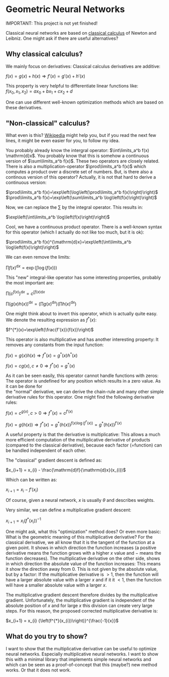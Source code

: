 
# Geometric Neural Networks  

IMPORTANT: This project is not yet finished!

  
Classical neural networks are based on [classical calculus](https://en.wikipedia.org/wiki/Calculus) of Newton and Leibniz. One might ask if there are useful alternatives?  
  
## Why classical calculus?  
  
We mainly focus on derivatives: Classical calculus derivatives are additive:  
  
$f(x)=g(x)+h(x)\Rightarrow f'(x)=g'(x)+h'(x)$  
  
This property is very helpful to differentiate linear functions like:  
$f(x_0, x_1, x_2)=a x_0 + b x_1 + c x_2 + d$  
  
One can use different well-known optimization methods which are based on these derivatives.  
  
## "Non-classical" calculus?  
  
What even is this? [Wikipedia](https://en.wikipedia.org/wiki/List_of_derivatives_and_integrals_in_alternative_calculi) might help you, but if you read the next few lines, it might be even easier for you, to follow my idea.  
  
You probably already know the intergral operator: $\int\limits_a^b f(x) \mathrm{d}x$. You probably know that this is somehow a continuous version of $\sum\limits_a^b f(x)$. These two operators are closely related. There is also a multiplication-operator $\prod\limits_a^b f(x)$ which computes a product over a discrete set of numbers. But, is there also a continous version of this operator? Actually, it is not that hard to derive a continuous version:  
  
$\prod\limits_a^b f(x)=\exp\left(\log\left(\prod\limits_a^b f(x)\right)\right)$  
$\prod\limits_a^b f(x)=\exp\left(\sum\limits_a^b \log\left(f(x)\right)\right)$  
  
Now, we can replace the $\sum$ by the integral operator. This results in:  
  
$\exp\left(\int\limits_a^b \log\left(f(x)\right)\right)$  
  
Cool, we have a continuous product operator. There is a well-known syntax for this operator (which I actually do not like too much, but it is ok):  
  
$\prod\limits_a^b f(x)^{\mathrm{d}x}=\exp\left(\int\limits_a^b \log\left(f(x)\right)\right)$  
  
We can even remove the limits:  
  
$\prod\limits f(x)^{\mathrm{d}x}=\exp\left(\int\limits \log\left(f(x)\right)\right)$  
  
This "new" integral-like operator has some interesting properties, probably the most important are:  
  
$\prod\limits \left(c^{f(x)}\right)^{\mathrm{d}x}=c^{\int\limits f(x)\mathrm{d}x}$  
  
$\prod\limits \left(g(x)h(x)\right)^{\mathrm{d}x}=\left(\prod\limits g(x)^{\mathrm{d}x}\right)\left(\prod\limits h(x)^{\mathrm{d}x}\right)$  
  
One might think about to invert this operator, which is actually quite easy. We denote the resulting expression as $f^{*}(x)$:  
  
$f^{*}(x)=\exp\left(\frac{f'(x)}{f(x)}\right)$  
  
This operator is also multiplicative and has another interesting property: It removes any constants from the input function:
  
$f(x)=g(x)h(x)\Rightarrow f^{*}(x)=g^{*}(x)h^{*}(x)$  
  
$f(x)=c g(x), c\neq 0 \Rightarrow f^{*}(x)=g^{*}(x)$  
  
As it can be seen easily, this operator cannot handle functions with zeros: The operator is undefined for any position which results in a zero value. As it can be done for  
the "normal" derivative, we can derive the chain-rule and many other simple derivative rules for this operator. One might find the following derivative rules:  
  
$f(x)=c^{g(x)}, c>0 \Rightarrow f^{*}(x)=c^{f'(x)}$  
  
$f(x)=g(h(x)) \Rightarrow f^{*}(x)=g^{*}(h(x))^{f(x)\log(f^{*}(x))}=g^{*}(h(x))^{f'(x)}$

A useful property is that the derivative is multiplicative: This allows a much more efficient computation of the multiplicative derivative of products (compared to the classical derivative), because each factor (=function) can be handled independent of each other.

<!--Using backpropagation, this results in a quite nice algorithm. Even better, by knowing the following rule, this new knowledge can also be used to compute classical gradients more efficient for products:

$f'(x)=f(x)\log(f^{*}(x))$
$\Leftrightarrow$
$f^{*}(x)=\exp\left(\frac{f'(x)}{f(x)}\right)$

How can this improve the computation of the classical gradient? This is actually a very nice trick. Given the following functions:

$g(x_0, x_1, x_2)=w_0^{x_0} w_1^{x_1} w_2^{x_2}b$

$h(x)=x^2$

$f(x_0, x_1, x_2)=h(g(x))$

How can we compute the gradient of the function $f$ at a fixed position, given we evaluate the function at this position (forward pass in a neural network)? Of course, we can use the classical chain rule:
-->

The "classical" gradient descent is defined as:

$x_{i+1} = x_{i} - \frac{\mathrm{d}f}{\mathrm{d}x}(x_{i})$

Which can be written as:

$x_{i+1} = x_{i} - f'(x_i)$

Of course, given a neural network, $x$ is usually $\theta$ and describes weights.

Very similar, we can define a multiplicative gradient descent:

$x_{i+1} = x_{i} \left(f^{*}(x_{i})\right)^{-1}$

One might ask, what this "optimization" method does? Or even more basic: What is the geometric meaning of this multiplicative derivative? For the classical derivative,
we all know that it is the tangent of the function at a given point. It shows in which direction the function increases (a positive derivative means the function grows
with a higher $x$ value and $-$ means the function decreases). The multiplicative derivative on the other side, shows in which direction the absolute value of the function
increases: This means it show the direction away from $0$. This is not given by the absolute value, but by a factor: If the multiplicative derivative is $>1$, then the function
will have a larger absolute value with a larger $x$ and if it it $<1$, then the function will have a smaller absolute value with a larger $x$.

The multiplicative gradient descent therefore divides by the multiplicative gradient. Unfortunately, the multiplicative gradient is independent of the absolute position of $x$
and for large $x$ this division can create very large steps. For this reason, the proposed corrected multiplicative derivative is:

$x_{i+1} = x_{i} {\left(f^{*}(x_{i})\right)}^{\frac{-1}{x}}$

## What do you try to show?

I want to show that the multiplicative derivative can be useful to optimize neural networks. Especially multiplicative neural networks. I want to show this with a minimal library
that implements simple neural networks and which can be seen as a proof-of-concept that this (maybe?) new method works. Or that it does not work.

